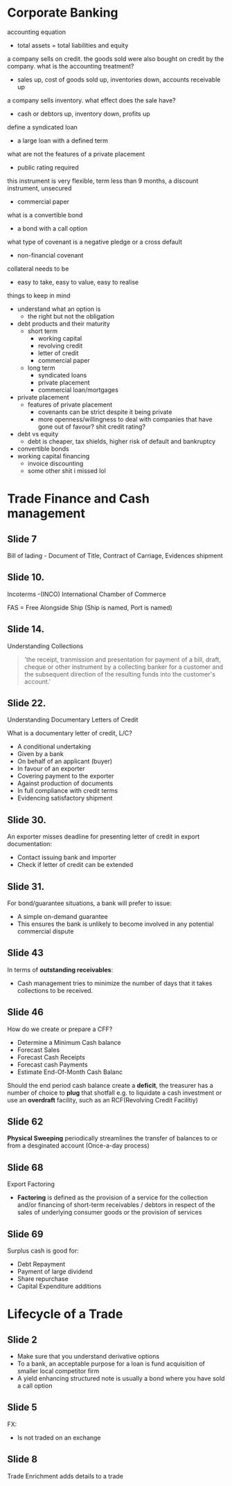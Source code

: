 # Corporate Banking
accounting equation
- total assets = total liabilities and equity

a company sells on credit. the goods sold were also bought on credit by 
the company. what is the accounting treatment?
- sales up, cost of goods sold up, inventories down, accounts
  receivable up

a company sells inventory. what effect does the sale have?
- cash or debtors up, inventory down, profits up

define a syndicated loan
- a large loan with a defined term

what are not the features of a private placement
- public rating required

this instrument is very flexible, term less than 9 months, a discount
instrument, unsecured
- commercial paper

what is a convertible bond
- a bond with a call option

what type of covenant is a negative pledge or a cross default
- non-financial covenant

collateral needs to be
- easy to take, easy to value, easy to realise

things to keep in mind
- understand what an option is
    - the right but not the obligation
- debt products and their maturity
    - short term
        - working capital
        - revolving credit
        - letter of credit
        - commercial paper
    - long term
        - syndicated loans
        - private placement
        - commercial loan/mortgages
- private placement
    - features of private placement
        - covenants can be strict despite it being private
        - more openness/willingness to deal with companies that have
          gone out of favour? shit credit rating?
- debt vs equity
    - debt is cheaper, tax shields, higher risk of default and
      bankruptcy
- convertible bonds
- working capital financing
    - invoice discounting
    - some other shit i missed lol

# Trade Finance and Cash management
## Slide 7

Bill of lading - Document of Title, Contract of Carriage, Evidences shipment

## Slide 10.

Incoterms -(INCO) International Chamber of Commerce

FAS = Free Alongside Ship
(Ship is named, Port is named)

## Slide 14.

Understanding Collections
> 'the receipt, tranmission and presentation for payment of a bill, draft, cheque or other instrument by a collecting banker for a customer and the subsequent direction of the resulting funds into the customer's account.'

## Slide 22.

Understanding Documentary Letters of Credit

What is a documentary letter of credit, L/C?

* A conditional undertaking
* Given by a bank
* On behalf of an applicant (buyer)
* In favour of an exporter
* Covering payment to the exporter
* Against production of documents
* In full compliance with credit terms
* Evidencing satisfactory shipment

## Slide 30.

An exporter misses deadline for presenting letter of credit in export documentation:
 
 * Contact issuing bank and importer
 * Check if letter of credit can be extended

## Slide 31.

For bond/guarantee situations, a bank will prefer to issue:
* A simple on-demand guarantee
* This ensures the bank is unlikely to become involved in any potential commercial dispute

## Slide 43

In terms of **outstanding receivables**:

* Cash management tries to minimize the number of days that it takes collections to be received.

## Slide 46

How do we create or prepare a CFF?
* Determine a Minimum Cash balance
* Forecast Sales
* Forecast Cash Receipts
* Forecast cash Payments
* Estimate End-Of-Month Cash Balanc

Should the end period cash balance create a **deficit**, the treasurer has a number of choice to **plug** that shotfall e.g. to liquidate a cash investment or use an **overdraft** facility, such as an RCF(Revolving Credit Facilitiy)

## Slide 62

**Physical Sweeping** periodically streamlines the transfer of balances to or from a desginated account (Once-a-day process)

## Slide 68

Export Factoring

* **Factoring** is defined as the provision of a service for the collection and/or financing of short-term receivables / debtors in respect of the sales of underlying consumer goods or the provision of services

## Slide 69

Surplus cash is good for:

* Debt Repayment
* Payment of large dividend
* Share repurchase
* Capital Expenditure additions

# Lifecycle of a Trade

## Slide 2

* Make sure that you understand derivative options
* To a bank, an acceptable purpose for a loan is fund acquisition of smaller local competitor firm
* A yield enhancing structured note is usually a bond where you have sold a call option

## Slide 5

FX:
* Is not traded on an exchange

## Slide 8

Trade Enrichment adds details to a trade